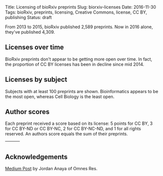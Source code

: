 Title: Licensing of bioRxiv preprints
Slug: biorxiv-licenses
Date: 2016-11-30
Tags: bioRxiv, preprints, licensing, Creative Commons, license, CC BY, publishing
Status: draft

From 2013 to 2015, bioRxiv published 2,589 preprints. Now in 2016 alone, they've published 4,309.

## Licenses over time

BioRxiv preprints don't appear to be getting more open over time. In fact, the proportion of CC BY licenses has been in decline since mid 2014.

<div id="date-figure"></div>

## Licenses by subject

Subjects with at least 100 preprints are shown. Bioinformatics appears to be the most open, whereas Cell Biology is the least open.
<div id="subject-figure"></div>

## Author scores

Each preprint received a score based on its license: 5 points for CC BY, 3 for CC BY-ND or CC BY-NC, 2 for CC BY-NC-ND, and 1 for all rights reserved. An authors score equals the sum of their preprints.

<table id="authors" class="display" cellspacing="0" width="100%">
  <thead>
    <tr>
      <th></th>
      <th></th>
      <th></th>
    </tr>
  </thead>
  <tbody></tbody>
</table>

## Acknowledgements

[Medium Post](https://medium.com/@OmnesRes/so-i-went-ahead-and-grabbed-the-licensing-information-for-each-article-de0414b4ca3a) by Jordan Anaya of Omnes Res.

<link rel="stylesheet" type="text/css" href="https://cdn.datatables.net/1.10.12/css/jquery.dataTables.css">
<script src="https://code.jquery.com/jquery-3.1.1.min.js" integrity="sha256-hVVnYaiADRTO2PzUGmuLJr8BLUSjGIZsDYGmIJLv2b8=" crossorigin="anonymous"></script>
<script type="text/javascript" charset="utf8" src="https://cdn.datatables.net/1.10.12/js/jquery.dataTables.js"></script>


<script src="//d3js.org/d3.v3.min.js"></script>
<script src="//vega.github.io/vega/vega.js"></script>
<script src="//vega.github.io/vega-lite/vega-lite.js"></script>
<script src="//vega.github.io/vega-editor/vendor/vega-embed.js" charset="utf-8"></script>

<style media="screen">
  .vega-actions a {
    margin-right: 5px;
  }
</style>

<script>
var base_url = 'https://raw.githubusercontent.com/dhimmel/biorxiv-licenses';
var commit = '2f1c2cd37ff234c173d6cde919d33776a5ca1753';


$(document).ready(function () {
    $('#authors').dataTable({
        ajax: `${base_url}/${commit}/data/author-scores.json`,
        aoColumns: [
            {sWidth: '50%', sTitle: 'Author'},
            {sTitle: 'Preprints'},
            {sTitle: 'Score'}
        ],
        order: [[2, "desc"]],
        search: {regex: true}
    });
});

var actions = {export: true, source: false, editor: true};

var json_url = `${base_url}/${commit}/figure/license-vs-time/vega-lite-spec.json`;
var embedSpec = {mode: "vega-lite", url: json_url, renderer: 'svg', actions: actions};
vg.embed("#date-figure", embedSpec, function(error, result) {});

var json_url = `${base_url}/${commit}/figure/license-vs-subject/vega-lite-spec.json`;
var embedSpec = {mode: "vega-lite", url: json_url, renderer: 'svg', actions: actions};
vg.embed("#subject-figure", embedSpec, function(error, result) {});

</script>
